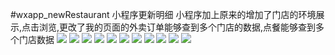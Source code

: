 #wxapp_newRestaurant
小程序更新明细 小程序加上原来的增加了门店的环境展示,点击浏览,更改了我的页面的外卖订单能够查到多个门店的数据,点餐能够查到多个门店数据
<image src="https://github.com/A13253565831/wxapp_newRestaurant/blob/master/images/galler/00.png"></image>
<image src="https://github.com/A13253565831/wxapp_newRestaurant/blob/master/images/galler/01.png"></image>
<image src="https://github.com/A13253565831/wxapp_newRestaurant/blob/master/images/galler/02.png"></image>
<image src="https://github.com/A13253565831/wxapp_newRestaurant/blob/master/images/galler/03.png"></image>
<image src="https://github.com/A13253565831/wxapp_newRestaurant/blob/master/images/galler/04.png"></image>
<image src="https://github.com/A13253565831/wxapp_newRestaurant/blob/master/images/galler/06.png"></image>
<image src="https://github.com/A13253565831/wxapp_newRestaurant/blob/master/images/galler/07.png"></image>
<image src="https://github.com/A13253565831/wxapp_newRestaurant/blob/master/images/galler/08.png"></image>
<image src="https://github.com/A13253565831/wxapp_newRestaurant/blob/master/images/galler/09.png"></image>
<image src="https://github.com/A13253565831/wxapp_newRestaurant/blob/master/images/galler/10.png"></image>
<image src="https://github.com/A13253565831/wxapp_newRestaurant/blob/master/images/galler/11.png"></image>

